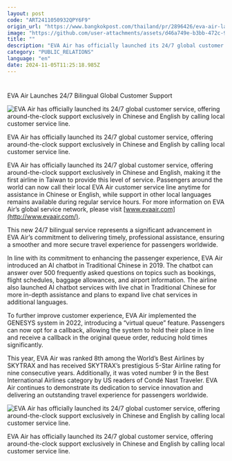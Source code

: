 ```yaml
---
layout: post
code: "ART2411050932QPY6F9"
origin_url: "https://www.bangkokpost.com/thailand/pr/2896426/eva-air-launches-24-7-bilingual-global-customer-support"
image: "https://github.com/user-attachments/assets/d46a749e-b3bb-472c-9ec1-6517bb4e9efc"
title: ""
description: "EVA Air has officially launched its 24/7 global customer service, offering around-the-clock support exclusively in Chinese and English, making it the first airline in Taiwan to provide this level of service. Passengers around the world can now call their local EVA Air customer service line anytime for assistance in Chinese or English, while support in other local languages remains available during regular service hours. For more information on EVA Air’s global service network, please visit   www.evaair.com  ."
category: "PUBLIC_RELATIONS"
language: "en"
date: 2024-11-05T11:25:18.985Z
---
```


# 

EVA Air Launches 24/7 Bilingual Global Customer Support

![EVA Air has officially launched its 24/7 global customer service, offering around-the-clock support exclusively in Chinese and English by calling local customer service line.](https://github.com/user-attachments/assets/8cae5f45-f829-4235-8722-ca7e6a1f0117)

EVA Air has officially launched its 24/7 global customer service, offering around-the-clock support exclusively in Chinese and English by calling local customer service line.

EVA Air has officially launched its 24/7 global customer service, offering around-the-clock support exclusively in Chinese and English, making it the first airline in Taiwan to provide this level of service. Passengers around the world can now call their local EVA Air customer service line anytime for assistance in Chinese or English, while support in other local languages remains available during regular service hours. For more information on EVA Air’s global service network, please visit [www.evaair.com](http://www.evaair.com/).

This new 24/7 bilingual service represents a significant advancement in EVA Air’s commitment to delivering timely, professional assistance, ensuring a smoother and more secure travel experience for passengers worldwide. 

In line with its commitment to enhancing the passenger experience, EVA Air introduced an AI chatbot in Traditional Chinese in 2019. The chatbot can answer over 500 frequently asked questions on topics such as bookings, flight schedules, baggage allowances, and airport information. The airline also launched AI chatbot services with live chat in Traditional Chinese for more in-depth assistance and plans to expand live chat services in additional languages. 

To further improve customer experience, EVA Air implemented the GENESYS system in 2022, introducing a “virtual queue” feature. Passengers can now opt for a callback, allowing the system to hold their place in line and receive a callback in the original queue order, reducing hold times significantly. 

This year, EVA Air was ranked 8th among the World’s Best Airlines by SKYTRAX and has received SKYTRAX’s prestigious 5-Star Airline rating for nine consecutive years. Additionally, it was voted number 9 in the Best International Airlines category by US readers of Condé Nast Traveler. EVA Air continues to demonstrate its dedication to service innovation and delivering an outstanding travel experience for passengers worldwide. 

![EVA Air has officially launched its 24/7 global customer service, offering around-the-clock support exclusively in Chinese and English by calling local customer service line.](https://github.com/user-attachments/assets/705f570b-19d1-43df-899e-b34e7d4f7c4d)

EVA Air has officially launched its 24/7 global customer service, offering around-the-clock support exclusively in Chinese and English by calling local customer service line.